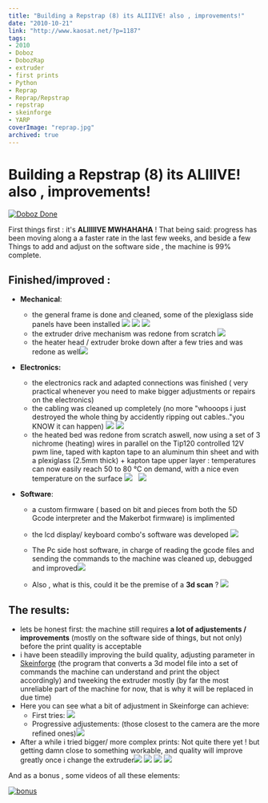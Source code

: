 ```yaml
---
title: "Building a Repstrap (8) its ALIIIVE! also , improvements!"
date: "2010-10-21"
link: "http://www.kaosat.net/?p=1187"
tags:
- 2010
- Doboz
- DobozRap
- extruder
- first prints
- Python
- Reprap
- Reprap/Repstrap
- repstrap
- skeinforge
- YARP
coverImage: "reprap.jpg"
archived: true
---
```




# Building a Repstrap (8) its ALIIIVE! also , improvements! 

[![](./assets/reprap.jpg "Doboz Done")](./assets/reprap.jpg)

First things first : it's **ALIIIIIVE MWHAHAHA** ! That being said: progress has been moving along a a faster rate in the last few weeks, and beside a few Things to add and adjust on the software side , the machine is 99% complete.

## Finished/improved :

- **Mechanical**:
    - the general frame is done and cleaned, some of the plexiglass side panels have been installed ![](./assets/imag0956_5095810851_o.jpg) ![](./assets/imag1033_5141993315_o.jpg) ![](./assets/imag1032_5142596422_o.jpg)
    - the extruder drive mechanism was redone from scratch ![](./assets/imag1036_5141994901_o.jpg)
    - the heater head / extruder broke down after a few tries and was redone as well![](./assets/imag1019_5141995745_o.jpg)

- **Electronics:**
    - the electronics rack and adapted connections was finished ( very practical whenever you need to make bigger adjustments or repairs on the electronics)
    - the cabling was cleaned up completely (no more "whooops i just destroyed the whole thing by accidently ripping out cables.."you KNOW it can happen) ![](./assets/imag0953_5096409630_o.jpg) ![](./assets/imag0954_5096407920_o.jpg)
    - the heated bed was redone from scratch aswell, now using a set of 3 nichrome (heating) wires in parallel on the Tip120 controlled 12V pwm line, taped with kapton tape to an aluminum thin sheet and with a plexiglass (2.5mm thick) + kapton tape upper layer : temperatures can now easily reach 50 to 80 °C on demand, with a nice even temperature on the surface ![](./assets/imag0983_5142000993_o.jpg)   ![](./assets/imag1034_5141994089_o.jpg)

- **Software**:
    
    - a custom firmware ( based on bit and pieces from both the 5D Gcode interpreter and the Makerbot firmware) is implimented
    
    - the lcd display/ keyboard combo's software was developed ![](./assets/imag0909_5096411062_o.jpg)
    - The Pc side host software, in charge of reading the gcode files and sending the commands to the machine was cleaned up, debugged and improved![](./assets/5142052299_70894324ed_o.jpg)
    - Also , what is this, could it be the premise of a **3d scan** ? ![](./assets/5142660012_80bc5eb8d8_o.jpg)

## The results:

- lets be honest first: the machine still requires **a lot of adjustements / improvements** (mostly on the software side of things, but not only) before the print quality is acceptable
- i have been steadilly improving the build quality, adjusting parameter in [Skeinforge](http://www.bitsfrombytes.com/wiki/index.php?title=Skeinforge) (the program that converts a 3d model file into a set of commands the machine can understand and print the object accordingly) and tweeking the extruder mostly (by far the most unreliable part of the machine for now, that is why it will be replaced in due time)
- Here you can see what a bit of adjustment in Skeinforge can achieve:
    - First tries: ![](./assets/imag0975_5141999469_o.jpg)
    - Progressive adjustements: (those closest to the camera are the more refined ones)![](./assets/imag0976_5142602056_o.jpg)
- After a while i tried bigger/ more complex prints: Not quite there yet ! but getting damn close to something workable, and quality will improve greatly once i change the extruder![](./assets/imag1003_5141996559_o.jpg) ![](./assets/imag0974_5142605512_o.jpg) ![](./assets/imag1028_5141992031_o.jpg) ![](./assets/imag1029_5141994587_o.jpg)

And as a bonus , some videos of all these elements:

[![bonus](http://img.youtube.com/vi/J8mDe6kd9p0/0.jpg)](http://www.youtube.com/watch?v=J8mDe6kd9p0)
